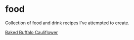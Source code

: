 # food
Collection of food and drink recipes I've attempted to create.

[Baked Buffalo Cauliflower](baked_buffalo_cauliflower.md)
